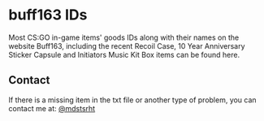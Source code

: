 # buff163 IDs

Most CS:GO in-game items' goods IDs along with their names on the website Buff163, including the recent Recoil Case, 10 Year Anniversary Sticker Capsule and Initiators Music Kit Box items can be found here.

## Contact

If there is a missing item in the txt file or another type of problem, you can contact me at:
[@mdstsrht](https://twitter.com/mdstsrht)
